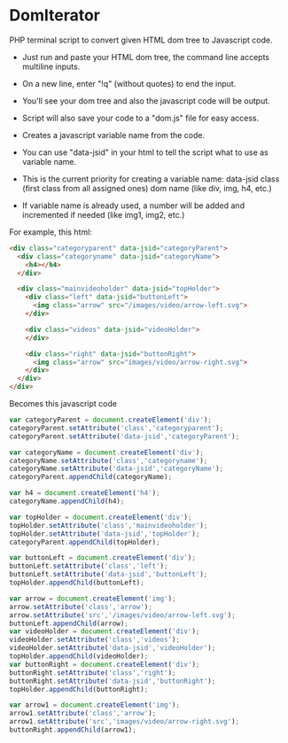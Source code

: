 # DomIterator
PHP terminal script to convert given HTML dom tree to Javascript code.

* Just run and paste your HTML dom tree, the command line accepts multiline inputs.
* On a new line, enter "!q" (without quotes) to end the input.
* You'll see your dom tree and also the javascript code will be output.
* Script will also save your code to a "dom.js" file for easy access.

* Creates a javascript variable name from the code.
 * You can use "data-jsid" in your html to tell the script what to use as variable name.
 * This is the current priority for creating a variable name:
    data-jsid
    class (first class from all assigned ones)
    dom name (like div, img, h4, etc.)
 * If variable name is already used, a number will be added and incremented if needed (like img1, img2, etc.)

For example, this html:
```html
<div class="categoryparent" data-jsid="categoryParent">
  <div class="categoryname" data-jsid="categoryName">
    <h4></h4>
  </div>

  <div class="mainvideoholder" data-jsid="topHolder">
    <div class="left" data-jsid="buttonLeft">
      <img class="arrow" src="/images/video/arrow-left.svg">
    </div>

    <div class="videos" data-jsid="videoHolder">
    </div>

    <div class="right" data-jsid="buttonRight">
      <img class="arrow" src="images/video/arrow-right.svg">
    </div>
  </div>
</div>
```

Becomes this javascript code
```javascript
var categoryParent = document.createElement('div');
categoryParent.setAttribute('class','categoryparent');
categoryParent.setAttribute('data-jsid','categoryParent');

var categoryName = document.createElement('div');
categoryName.setAttribute('class','categoryname');
categoryName.setAttribute('data-jsid','categoryName');
categoryParent.appendChild(categoryName);

var h4 = document.createElement('h4');
categoryName.appendChild(h4);

var topHolder = document.createElement('div');
topHolder.setAttribute('class','mainvideoholder');
topHolder.setAttribute('data-jsid','topHolder');
categoryParent.appendChild(topHolder);

var buttonLeft = document.createElement('div');
buttonLeft.setAttribute('class','left');
buttonLeft.setAttribute('data-jsid','buttonLeft');
topHolder.appendChild(buttonLeft);

var arrow = document.createElement('img');
arrow.setAttribute('class','arrow');
arrow.setAttribute('src','/images/video/arrow-left.svg');
buttonLeft.appendChild(arrow);
var videoHolder = document.createElement('div');
videoHolder.setAttribute('class','videos');
videoHolder.setAttribute('data-jsid','videoHolder');
topHolder.appendChild(videoHolder);
var buttonRight = document.createElement('div');
buttonRight.setAttribute('class','right');
buttonRight.setAttribute('data-jsid','buttonRight');
topHolder.appendChild(buttonRight);

var arrow1 = document.createElement('img');
arrow1.setAttribute('class','arrow');
arrow1.setAttribute('src','images/video/arrow-right.svg');
buttonRight.appendChild(arrow1);
```


